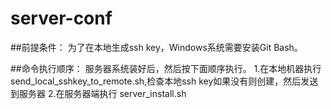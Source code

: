 # server-conf

##前提条件：
为了在本地生成ssh key，Windows系统需要安装Git Bash。

##命令执行顺序：
服务器系统装好后，然后按下面顺序执行。
1.在本地机器执行 send_local_sshkey_to_remote.sh,检查本地ssh key如果没有则创建，然后发送到服务器
2.在服务器端执行 server_install.sh